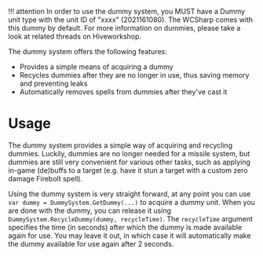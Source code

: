 !!! attention
    In order to use the dummy system, you MUST have a Dummy unit type with the unit ID of "xxxx" (2021161080). The WCSharp comes with this dummy by default. For more information on dummies, please take a look at related threads on Hiveworkshop.

The dummy system offers the following features:

* Provides a simple means of acquiring a dummy
* Recycles dummies after they are no longer in use, thus saving memory and preventing leaks
* Automatically removes spells from dummies after they've cast it

# Usage

The dummy system provides a simple way of acquiring and recycling dummies. Luckily, dummies are no longer needed for a missile system, but dummies are still very convenient for various other tasks, such as applying in-game (de)buffs to a target (e.g. have it stun a target with a custom zero damage Firebolt spell).

Using the dummy system is very straight forward, at any point you can use `var dummy = DummySystem.GetDummy(...)` to acquire a dummy unit. When you are done with the dummy, you can release it using `DummySystem.RecycleDummy(dummy, recycleTime)`. The `recycleTime` argument specifies the time (in seconds) after which the dummy is made available again for use. You may leave it out, in which case it will automatically make the dummy available for use again after 2 seconds.
